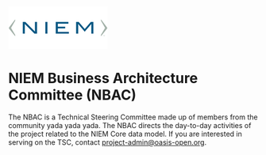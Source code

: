 <img src="/NIEM-icon.png" width="200">

# NIEM Business Architecture Committee (NBAC) 

The NBAC is a Technical Steering Committee made up of members from the community yada yada yada.
The NBAC directs the day-to-day activities of the project related to the NIEM Core data model. If you are interested in serving on the TSC, contact project-admin@oasis-open.org.
